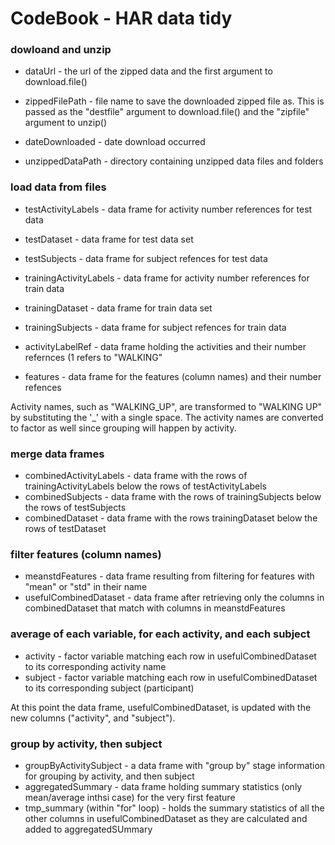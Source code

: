 
# CodeBook - HAR data tidy

### dowloand and unzip

* dataUrl - the url of the zipped data and the first argument to download.file()
- zippedFilePath  - file name to save the downloaded zipped file as. This is passed as the "destfile" argument to download.file() and the "zipfile" argument to unzip()
+ dateDownloaded - date download occurred
* unzippedDataPath - directory containing unzipped data files and folders

### load data from files

* testActivityLabels - data frame for activity number references for test data
+ testDataset - data frame for test data set
- testSubjects - data frame for subject refences for test data
* trainingActivityLabels - data frame for activity number references for train data
+ trainingDataset - data frame for train data set
- trainingSubjects - data frame for subject refences for train data
* activityLabelRef - data frame holding the activities and their number refernces (1 refers to "WALKING"
+ features - data frame for the features (column names) and their number refences



Activity names, such as "WALKING_UP", are transformed to "WALKING UP" by substituting the '_' with a single space. The activity names are converted to factor as well since grouping will happen by activity.



### merge data frames

+ combinedActivityLabels - data frame with the rows of trainingActivityLabels below the rows of testActivityLabels
+ combinedSubjects - data frame with the rows of trainingSubjects below the rows of testSubjects
+ combinedDataset - data frame with the rows trainingDataset below the rows of testDataset

### filter features (column names)

- meanstdFeatures - data frame resulting from filtering for features with "mean" or "std" in their name
- usefulCombinedDataset - data frame after retrieving only the columns in combinedDataset that match with columns in meanstdFeatures

### average of each variable, for each activity, and each subject

* activity - factor variable matching each row in usefulCombinedDataset to its corresponding activity name
* subject - factor variable matching each row in usefulCombinedDataset to its corresponding subject (participant)



At this point the data frame, usefulCombinedDataset, is updated with the new columns ("activity", and "subject").

### group by activity, then subject

* groupByActivitySubject - a data frame with "group by" stage information for grouping by activity, and then subject
* aggregatedSummary - data frame holding summary statistics (only mean/average inthsi case) for the very first feature
* tmp_summary (within "for" loop) - holds the summary statistics of all the other columns in usefulCombinedDataset as they are calculated and added to aggregatedSUmmary


